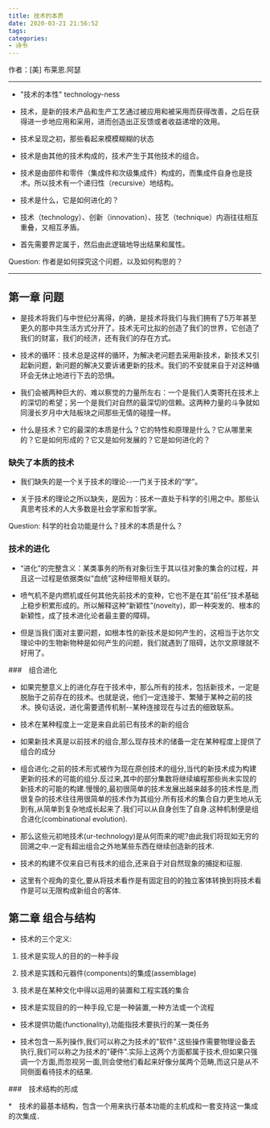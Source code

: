 ```yaml
---
title: 技术的本质
date: 2020-03-21 21:56:52
tags:
categories: 
- 诗书
---
```


作者：[美] 布莱恩.阿瑟
***

* "技术的本性" technology-ness

* 技术，是新的技术产品和生产工艺通过被应用和被采用而获得改善，之后在获得进一步地应用和采用，进而创造出正反馈或者收益递增的效用。

* 技术呈现之初，那些看起来模模糊糊的状态

* 技术是由其他的技术构成的，技术产生于其他技术的组合。

* 技术是由部件和零件（集成件和次级集成件）构成的，而集成件自身也是技术。所以技术有一个递归性（recursive）地结构。

* 技术是什么，它是如何进化的？

* 技术（technology）、创新（innovation）、技艺（technique）内涵往往相互重叠，又相互矛盾。

* 首先需要界定属于，然后由此逻辑地导出结果和属性。

Question: 作者是如何探究这个问题，以及如何构思的？

***

## 第一章 问题

* 是技术将我们与中世纪分离得，的确，是技术将我们与我们拥有了5万年甚至更久的那中共生活方式分开了。技术无可比拟的创造了我们的世界，它创造了我们的财富，我们的经济，还有我们的存在方式。

* 技术的循环：技术总是这样的循环，为解决老问题去采用新技术，新技术又引起新问题，新问题的解决又要诉诸更新的技术。我们的不安就来自于对这种循环会无休止地进行下去的恐惧。

* 我们会被两种巨大的、难以察觉的力量所左右：一个是我们人类寄托在技术上的深切的希望；另一个是我们对自然的最深切的信赖。这两种力量的斗争就如同漫长岁月中大陆板块之间那些无情的碰撞一样。

* 什么是技术？它的最深的本质是什么？它的特性和原理是什么？它从哪里来的？它是如何形成的？它又是如何发展的？它是如何进化的？

### 缺失了本质的技术

* 我们缺失的是一个关于技术的理论--一门关于技术的“学”。

* 关于技术的理论之所以缺失，是因为：技术一直处于科学的引用之中。那些认真思考技术的人大多数是社会学家和哲学家。

Question: 科学的社会功能是什么？技术的本质是什么？

### 技术的进化

* “进化”的完整含义：某类事务的所有对象衍生于其以往对象的集合的过程，并且这一过程是依据类似“血统”这种纽带相关联的。

* 喷气机不是内燃机或任何其他先前技术的变种，它也不是在其“前任”技术基础上稳步积累形成的。所以解释这种“新颖性”(novelty)，即一种突发的、根本的新颖性，成了技术进化论者最主要的障碍。

* 但是当我们面对主要问题，如根本性的新技术是如何产生的，这相当于达尔文理论中的生物新物种是如何产生的问题，我们就遇到了阻碍，达尔文原理就不好用了。

###　组合进化

* 如果完整意义上的进化存在于技术中，那么所有的技术，包括新技术，一定是脱胎于之前存在的技术。也就是说，他们一定连接于、繁殖于某种之前的技术。换句话说，进化需要遗传机制--某种连接现在与过去的细致联系。

* 技术在某种程度上一定是来自此前已有技术的新的组合

* 如果新技术真是以前技术的组合,那么现存技术的储备一定在某种程度上提供了组合的成分

* 组合进化:之前的技术形式被作为现在原创技术的组分,当代的新技术成为构建更新的技术的可能的组分.反过来,其中的部分集数将继续编程那些尚未实现的新技术的可能的构建.慢慢的,最初很简单的技术发展出越来越多的技术性是,而很复杂的技术往往用很简单的技术作为其组分.所有技术的集合自力更生地从无到有,从简单到复杂地成长起来了.我们可以从自身创生了自身.这种机制便是组合进化(combinational evolution).

* 那么这些元初地技术(ur-technology)是从何而来的呢?由此我们将现如无穷的回溯之中.一定有超出组合之外地某些东西在继续创造新的技术.

* 技术的构建不仅来自已有技术的组合,还来自于对自然现象的捕捉和征服.

* 这里有个视角的变化,要从将技术看作是有固定目的的独立客体转换到将技术看作是可以无限构成新组合的客体.

## 第二章 组合与结构

* 技术的三个定义: 

1. 技术是实现人的目的的一种手段

2. 技术是实践和元器件(components)的集成(assemblage)

3. 技术是在某种文化中得以运用的装置和工程实践的集合

* 技术是实现目的的一种手段,它是一种装置,一种方法或一个流程

* 技术提供功能(functionality),功能指技术要执行的某一类任务

* 技术包含一系列操作,我们可以称之为技术的"软件".这些操作需要物理设备去执行,我们可以称之为技术的"硬件".实际上这两个方面都属于技术,但如果只强调一个方面,而忽视另一面,则会使他们看起来好像分属两个范畴,而这只是从不同侧面看待技术的结果.

###　技术结构的形成

*　技术的最基本结构，包含一个用来执行基本功能的主机成和一套支持这一集成的次集成．

